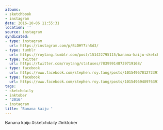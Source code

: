 ```yaml
---
albums:
- sketchbook
- instagram
date: 2016-10-06 11:55:31
location: ''
source: instagram
syndicated:
- type: instagram
  url: https://instagram.com/p/BLOHY7zhSd3/
- type: tumblr
  url: https://roytang.tumblr.com/post/151422795115/banana-kaiju-sketchdaily-inktober
- type: twitter
  url: https://twitter.com/roytang/statuses/783999148739719168/
- type: facebook
  url: https://www.facebook.com/stephen.roy.tang/posts/10154967012723912:1
- type: facebook
  url: https://www.facebook.com/stephen.roy.tang/posts/10154969489763912
tags:
- sketchdaily
- inktober
- '2016'
- instagram
title: 'Banana kaiju '
---
```


Banana kaiju #sketchdaily #inktober